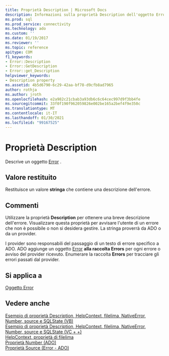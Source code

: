 ```yaml
---
title: Proprietà Description | Microsoft Docs
description: Informazioni sulla proprietà Description dell'oggetto Error in ADO che restituisce un valore stringa contenente una descrizione dell'errore.
ms.prod: sql
ms.prod_service: connectivity
ms.technology: ado
ms.custom: ''
ms.date: 01/19/2017
ms.reviewer: ''
ms.topic: reference
apitype: COM
f1_keywords:
- Error::Description
- Error::GetDescription
- Error::get_Description
helpviewer_keywords:
- Description property
ms.assetid: 4b5d6790-6c29-42aa-bf78-d9cfb8ad7965
author: rothja
ms.author: jroth
ms.openlocfilehash: e2a982c21cbab3a93db6c6c64cec997d9f3bb4fe
ms.sourcegitcommit: 33f0f190f962059826e002be165a2bef4f9e350c
ms.translationtype: MT
ms.contentlocale: it-IT
ms.lasthandoff: 01/30/2021
ms.locfileid: "99167525"
---
```

# <a name="description-property"></a>Proprietà Description
Descrive un oggetto [Error](../../../ado/reference/ado-api/error-object.md) .  
  
## <a name="return-value"></a>Valore restituito  
 Restituisce un valore **stringa** che contiene una descrizione dell'errore.  
  
## <a name="remarks"></a>Commenti  
 Utilizzare la proprietà **Description** per ottenere una breve descrizione dell'errore. Visualizzare questa proprietà per avvisare l'utente di un errore che non è possibile o non si desidera gestire. La stringa proverrà da ADO o da un provider.  
  
 I provider sono responsabili del passaggio di un testo di errore specifico a ADO. ADO aggiunge un oggetto [Error](../../../ado/reference/ado-api/error-object.md) **alla raccolta Errors** per ogni errore o avviso del provider ricevuto. Enumerare la raccolta **Errors** per tracciare gli errori passati dal provider.  
  
## <a name="applies-to"></a>Si applica a  
 [Oggetto Error](../../../ado/reference/ado-api/error-object.md)  
  
## <a name="see-also"></a>Vedere anche  
 [Esempio di proprietà Description, HelpContext, filelima, NativeError, Number, source e SQLState (VB)](../../../ado/reference/ado-api/description-helpcontext-helpfile-nativeerror-number-source-example-vb.md)   
 [Esempio di proprietà Description, HelpContext, filelima, NativeError, Number, source e SQLState (VC + +)](../../../ado/reference/ado-api/description-helpcontext-helpfile-nativeerror-number-source-example-vc.md)   
 [HelpContext, proprietà di filelima](../../../ado/reference/ado-api/helpcontext-helpfile-properties.md)   
 [Proprietà Number (ADO)](../../../ado/reference/ado-api/number-property-ado.md)   
 [Proprietà Source (Error - ADO)](../../../ado/reference/ado-api/source-property-ado-error.md)
